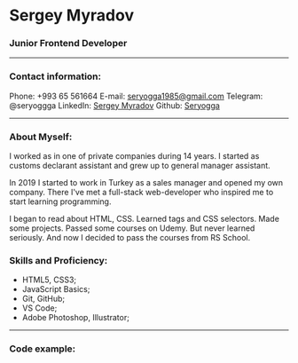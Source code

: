 # Sergey Myradov

### Junior Frontend Developer
******
### Contact information:
Phone: +993 65 561664
E-mail: seryogga1985@gmail.com
Telegram: @seryoggga
LinkedIn: [Sergey Myradov](https://www.linkedin.com/in/sergey-myradov/)
Github: [Seryogga](https://github.com/Seryogga)
******
### About Myself:
I worked as in one of private companies during 14 years. I started as customs declarant assistant and grew up to general manager assistant. 

In 2019 I started to work in Turkey as a sales manager and opened my own company. There I've met a full-stack web-developer who inspired me to start learning programming. 

I began to read about HTML, CSS. Learned tags and CSS selectors. Made some projects. Passed some courses on Udemy. But never learned seriously. And now I decided to pass the courses from RS School. 

### Skills and Proficiency:
* HTML5, CSS3;
* JavaScript Basics;
* Git, GitHub;
* VS Code; 
* Adobe Photoshop, Illustrator;
*****
### Code example:
